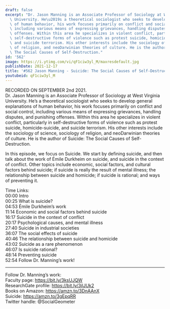 ```yaml
---
draft: false
excerpt: "Dr. Jason Manning is an Associate Professor of Sociology at West Virginia\
  \ University. He\u2019s a theoretical sociologist who seeks to develop general explanations\
  \ of human behavior, his work focuses primarily on conflict and social control,\
  \ including various means of expressing grievances, handling disputes, and punishing\
  \ offenses. Within this area he specializes in violent conflict, particularly in\
  \ self-destructive forms of violence such as protest suicide, homicide-suicide,\
  \ and suicide terrorism. His other interests include the sociology of science, sociology\
  \ of religion, and neoDarwinian theories of culture. He is the author of Suicide:\
  \ The Social Causes of Self-Destruction."
id: '562'
image: https://i.ytimg.com/vi/qF1ciw3yl_M/maxresdefault.jpg
publishDate: 2021-12-17
title: '#562 Jason Manning - Suicide: The Social Causes of Self-Destruction'
youtubeid: qF1ciw3yl_M
---
```

<div class="timelinks">

RECORDED ON SEPTEMBER 2nd 2021.  
Dr. Jason Manning is an Associate Professor of Sociology at West Virginia University. He’s a theoretical sociologist who seeks to develop general explanations of human behavior, his work focuses primarily on conflict and social control, including various means of expressing grievances, handling disputes, and punishing offenses. Within this area he specializes in violent conflict, particularly in self-destructive forms of violence such as protest suicide, homicide-suicide, and suicide terrorism. His other interests include the sociology of science, sociology of religion, and neoDarwinian theories of culture. He is the author of Suicide: The Social Causes of Self-Destruction.

In this episode, we focus on Suicide. We start by defining suicide, and then talk about the work of Émile Durkheim on suicide, and suicide in the context of conflict. Other topics include economic, social factors, and cultural factors behind suicide; if suicide is really the result of mental illness; the relationship between suicide and homicide; if suicide is rational; and ways of preventing it.

Time Links:  
<time>00:00</time> Intro  
<time>00:25</time> What is suicide?  
<time>04:53</time> Émile Durkheim’s work  
<time>11:14</time> Economic and social factors behind suicide  
<time>16:17</time> Suicide in the context of conflict  
<time>20:17</time> Psychological causes, and mental illness  
<time>27:40</time> Suicide in industrial societies  
<time>36:07</time> The social effects of suicide  
<time>40:46</time> The relationship between suicide and homicide  
<time>43:02</time> Suicide as a rare phenomenon  
<time>46:07</time> Is suicide rational?  
<time>48:14</time> Preventing suicide  
<time>52:54</time> Follow Dr. Manning’s work!

---

Follow Dr. Manning’s work:  
Faculty page: https://bit.ly/3ksUJQW  
ResearchGate profile: https://bit.ly/3jlJUk2  
Books on Amazon: https://amzn.to/3DnAAnX  
Suicide: https://amzn.to/3gEpqRR  
Twitter handle: @SocialGeometer
</div>

